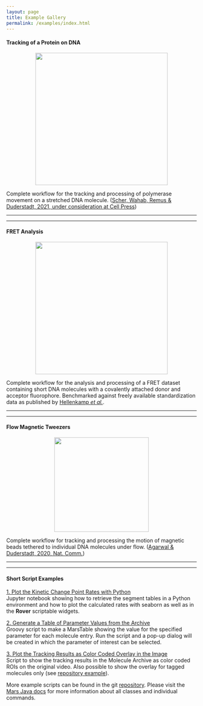 ```yaml
---
layout: page
title: Example Gallery
permalink: /examples/index.html
---
```


#### Tracking of a Protein on DNA

[<div style="text-align: center"><img align='center' src='{{site.baseurl}}/examples/img/index/img2.png' width='350' /></div>](track-position-on-DNA)

Complete workflow for the tracking and processing of polymerase movement on a stretched DNA molecule. ([Scher, Wahab, Remus & Duderstadt, 2021, under consideration at Cell Press](https://papers.ssrn.com/sol3/papers.cfm?abstract_id=3775178))


---
---

#### FRET Analysis

[<div style="text-align: center"><img align='center' src='{{site.baseurl}}/examples/img/index/img3.png' width='350' /></div>](FRET)

Complete workflow for the analysis and processing of a FRET dataset containing short DNA molecules with a covalently attached donor and acceptor fluorophore. Benchmarked against freely available standardization data as published by [Hellenkamp *et al.*](https://www.nature.com/articles/s41592-018-0085-0).

---
---

#### Flow Magnetic Tweezers

[<div style="text-align: center"><img align='center' src='{{site.baseurl}}/examples/img/index/img1.png' width='250' /></div>](flow-Magnetic-Tweezers)


Complete workflow for tracking and processing the motion of magnetic beads tethered to individual DNA molecules under flow. ([Agarwal & Duderstadt, 2020, Nat. Comm.](https://www.nature.com/articles/s41467-020-18456-y))

---
---


#### Short Script Examples

[1. Plot the Kinetic Change Point Rates with Python](https://github.com/duderstadt-lab/mars-tutorials/blob/master/Example_scripts_and_notebooks/13_KCP_widget_and_jupyter_plot.ipynb)  
Jupyter notebook showing how to retrieve the segment tables in a Python environment and how to plot the calculated rates with seaborn as well as in the **Rover** scriptable widgets.

[2. Generate a Table of Parameter Values from the Archive](https://github.com/duderstadt-lab/mars-tutorials/blob/master/Example_scripts_and_notebooks/09_Generate_a_table_of_parameter_values.groovy)  
Groovy script to make a MarsTable showing the value for the specified parameter for each molecule entry. Run the script and a pop-up dialog will be created in which the parameter of interest can be selected.

[3. Plot the Tracking Results as Color Coded Overlay in the Image](https://github.com/duderstadt-lab/mars-tutorials/blob/master/Example_scripts_and_notebooks/04_Color_coded_tracks_overlay.groovy)  
Script to show the tracking results in the Molecule Archive as color coded ROIs on the original video. Also possible to show the overlay for tagged molecules only (see [repository example](https://github.com/duderstadt-lab/mars-tutorials/blob/master/Example_scripts_and_notebooks/05_Color_coded_tracks_overlay_tagged.groovy)).



More example scripts can be found in the git [repository](https://github.com/duderstadt-lab/mars-tutorials). Please visit the [Mars Java docs](https://duderstadt-lab.github.io/mars-core/javadoc/) for more information about all classes and individual commands.
